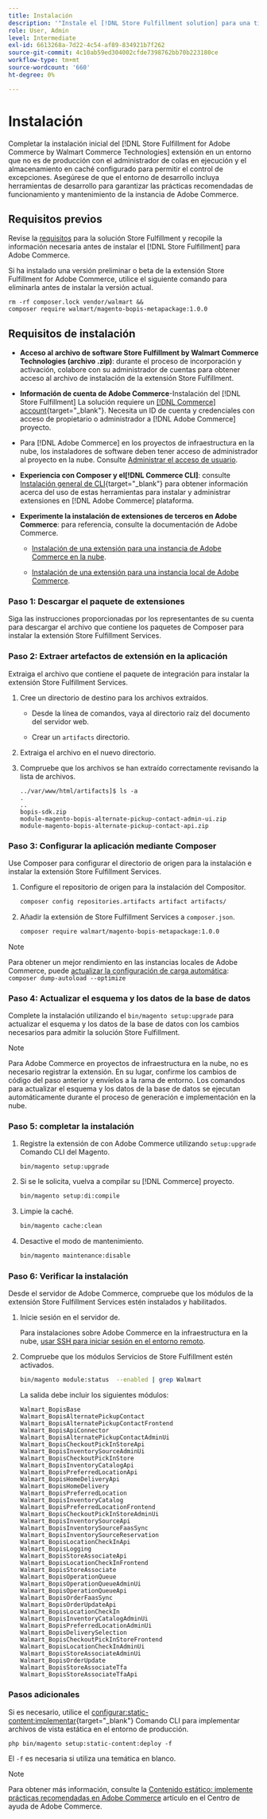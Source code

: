 ```yaml
---
title: Instalación
description: '"Instale el [!DNL Store Fulfillment solution] para una tienda Adobe Commerce que use Composer para PHP".'
role: User, Admin
level: Intermediate
exl-id: 6613268a-7d22-4c54-af89-834921b7f262
source-git-commit: 4c10ab59ed304002cfde7398762bb70b223180ce
workflow-type: tm+mt
source-wordcount: '660'
ht-degree: 0%

---
```



# Instalación

Completar la instalación inicial del [!DNL Store Fulfillment for Adobe Commerce by Walmart Commerce Technologies] extensión en un entorno que no es de producción con el administrador de colas en ejecución y el almacenamiento en caché configurado para permitir el control de excepciones. Asegúrese de que el entorno de desarrollo incluya herramientas de desarrollo para garantizar las prácticas recomendadas de funcionamiento y mantenimiento de la instancia de Adobe Commerce.

## Requisitos previos

Revise la [requisitos](solution-requirements.md) para la solución Store Fulfillment y recopile la información necesaria antes de instalar el [!DNL Store Fulfillment] para Adobe Commerce.

Si ha instalado una versión preliminar o beta de la extensión Store Fulfillment for Adobe Commerce, utilice el siguiente comando para eliminarla antes de instalar la versión actual.

```terminal
rm -rf composer.lock vendor/walmart &&
composer require walmart/magento-bopis-metapackage:1.0.0
```

## Requisitos de instalación

- **Acceso al archivo de software Store Fulfillment by Walmart Commerce Technologies (archivo .zip)**: durante el proceso de incorporación y activación, colabore con su administrador de cuentas para obtener acceso al archivo de instalación de la extensión Store Fulfillment.

- **Información de cuenta de Adobe Commerce**-Instalación del [!DNL Store Fulfillment] La solución requiere un [[!DNL Commerce] account](https://docs.magento.com/user-guide/magento/magento-account.html){target="_blank"}. Necesita un ID de cuenta y credenciales con acceso de propietario o administrador a [!DNL Adobe Commerce] proyecto.

- Para [!DNL Adobe Commerce] en los proyectos de infraestructura en la nube, los instaladores de software deben tener acceso de administrador al proyecto en la nube. Consulte [Administrar el acceso de usuario](https://devdocs.magento.com/cloud/project/user-admin.html).

- **Experiencia con Composer y el[!DNL Commerce CLI]**: consulte [Instalación general de CLI](https://devdocs.magento.com/extensions/install/){target="_blank"} para obtener información acerca del uso de estas herramientas para instalar y administrar extensiones en [!DNL Adobe Commerce] plataforma.

- **Experimente la instalación de extensiones de terceros en Adobe Commerce**: para referencia, consulte la documentación de Adobe Commerce.

   - [Instalación de una extensión para una instancia de Adobe Commerce en la nube](https://devdocs.magento.com/cloud/howtos/install-components.html#install-an-extension).

   - [Instalación de una extensión para una instancia local de Adobe Commerce](https://devdocs.magento.com/extensions/install/).

### Paso 1: Descargar el paquete de extensiones

Siga las instrucciones proporcionadas por los representantes de su cuenta para descargar el archivo que contiene los paquetes de Composer para instalar la extensión Store Fulfillment Services.

### Paso 2: Extraer artefactos de extensión en la aplicación

Extraiga el archivo que contiene el paquete de integración para instalar la extensión Store Fulfillment Services.

1. Cree un directorio de destino para los archivos extraídos.

   - Desde la línea de comandos, vaya al directorio raíz del documento del servidor web.

   - Crear un `artifacts` directorio.

1. Extraiga el archivo en el nuevo directorio.

1. Compruebe que los archivos se han extraído correctamente revisando la lista de archivos.

   ```
   ../var/www/html/artifacts]$ ls -a
   .
   ..
   bopis-sdk.zip
   module-magento-bopis-alternate-pickup-contact-admin-ui.zip
   module-magento-bopis-alternate-pickup-contact-api.zip
   ```

### Paso 3: Configurar la aplicación mediante Composer

Use Composer para configurar el directorio de origen para la instalación e instalar la extensión Store Fulfillment Services.

1. Configure el repositorio de origen para la instalación del Compositor.

   ```bash
   composer config repositories.artifacts artifact artifacts/
   ```

1. Añadir la extensión de Store Fulfillment Services a `composer.json`.

   ```bash
   composer require walmart/magento-bopis-metapackage:1.0.0
   ```

>[!NOTE]
>
>Para obtener un mejor rendimiento en las instancias locales de Adobe Commerce, puede [actualizar la configuración de carga automática](https://experienceleague.adobe.com/docs/commerce-operations/performance-best-practices/deployment-flow.html#update-the-autoloader): `composer dump-autoload --optimize`

### Paso 4: Actualizar el esquema y los datos de la base de datos

Complete la instalación utilizando el `bin/magento setup:upgrade` para actualizar el esquema y los datos de la base de datos con los cambios necesarios para admitir la solución Store Fulfillment.

>[!NOTE]
>
>Para Adobe Commerce en proyectos de infraestructura en la nube, no es necesario registrar la extensión. En su lugar, confirme los cambios de código del paso anterior y envíelos a la rama de entorno. Los comandos para actualizar el esquema y los datos de la base de datos se ejecutan automáticamente durante el proceso de generación e implementación en la nube.

### Paso 5: completar la instalación

1. Registre la extensión de con Adobe Commerce utilizando `setup:upgrade` Comando CLI del Magento.

   ```terminal
   bin/magento setup:upgrade
   ```

1. Si se le solicita, vuelva a compilar su [!DNL Commerce] proyecto.

   ```bash
   bin/magento setup:di:compile
   ```

1. Limpie la caché.

   ```bash
   bin/magento cache:clean
   ```

1. Desactive el modo de mantenimiento.

   ```bash
   bin/magento maintenance:disable
   ```

### Paso 6: Verificar la instalación

Desde el servidor de Adobe Commerce, compruebe que los módulos de la extensión Store Fulfillment Services estén instalados y habilitados.

1. Inicie sesión en el servidor de.

   Para instalaciones sobre Adobe Commerce en la infraestructura en la nube, [usar SSH para iniciar sesión en el entorno remoto](https://devdocs.magento.com/cloud/env/environments-ssh.html#ssh).

1. Compruebe que los módulos Servicios de Store Fulfillment estén activados.

   ```bash
   bin/magento module:status  --enabled | grep Walmart
   ```

   La salida debe incluir los siguientes módulos:

   ```
   Walmart_BopisBase
   Walmart_BopisAlternatePickupContact
   Walmart_BopisAlternatePickupContactFrontend
   Walmart_BopisApiConnector
   Walmart_BopisAlternatePickupContactAdminUi
   Walmart_BopisCheckoutPickInStoreApi
   Walmart_BopisInventorySourceAdminUi
   Walmart_BopisCheckoutPickInStore
   Walmart_BopisInventoryCatalogApi
   Walmart_BopisPreferredLocationApi
   Walmart_BopisHomeDeliveryApi
   Walmart_BopisHomeDelivery
   Walmart_BopisPreferredLocation
   Walmart_BopisInventoryCatalog
   Walmart_BopisPreferredLocationFrontend
   Walmart_BopisCheckoutPickInStoreAdminUi
   Walmart_BopisInventorySourceApi
   Walmart_BopisInventorySourceFaasSync
   Walmart_BopisInventorySourceReservation
   Walmart_BopisLocationCheckInApi
   Walmart_BopisLogging
   Walmart_BopisStoreAssociateApi
   Walmart_BopisLocationCheckInFrontend
   Walmart_BopisStoreAssociate
   Walmart_BopisOperationQueue
   Walmart_BopisOperationQueueAdminUi
   Walmart_BopisOperationQueueApi
   Walmart_BopisOrderFaasSync
   Walmart_BopisOrderUpdateApi
   Walmart_BopisLocationCheckIn
   Walmart_BopisInventoryCatalogAdminUi
   Walmart_BopisPreferredLocationAdminUi
   Walmart_BopisDeliverySelection
   Walmart_BopisCheckoutPickInStoreFrontend
   Walmart_BopisLocationCheckInAdminUi
   Walmart_BopisStoreAssociateAdminUi
   Walmart_BopisOrderUpdate
   Walmart_BopisStoreAssociateTfa
   Walmart_BopisStoreAssociateTfaApi
   ```

### Pasos adicionales

Si es necesario, utilice el [configurar:static-content:implementar](https://experienceleague.adobe.com/docs/commerce-operations/reference/commerce-on-premises.html){target="_blank"} Comando CLI para implementar archivos de vista estática en el entorno de producción.

```terminal
php bin/magento setup:static-content:deploy -f
```

El `-f` es necesaria si utiliza una temática en blanco.

>[!NOTE]
>
>Para obtener más información, consulte la [Contenido estático: implemente prácticas recomendadas en Adobe Commerce](https://experienceleague.adobe.com/docs/commerce-operations/implementation-playbook/best-practices/development/static-content-deployment.html) artículo en el Centro de ayuda de Adobe Commerce.

